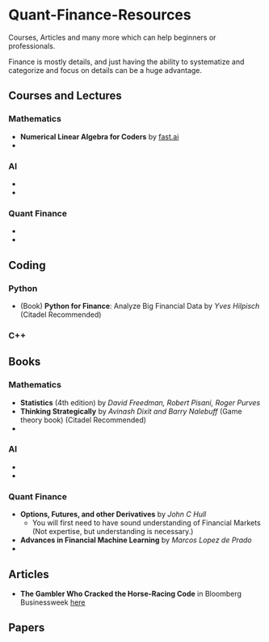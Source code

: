 # Quant-Finance-Resources
Courses, Articles and many more which can help beginners or professionals. 

Finance is mostly details, and just having the ability to systematize and categorize and focus on details can be a huge advantage. 

## Courses and Lectures
### Mathematics
 * **Numerical Linear Algebra for Coders** by [fast.ai](https://www.fast.ai) 
 * 
### AI
 *
 *
### Quant Finance
 *
 *

## Coding 
### Python
 * (Book) **Python for Finance**: Analyze Big Financial Data by *Yves Hilpisch* (Citadel Recommended)

### C++

## Books
### Mathematics
  * **Statistics** (4th edition) by *David Freedman, Robert Pisani, Roger Purves*
  * **Thinking Strategically** by *Avinash Dixit and Barry Nalebuff* (Game theory book) (Citadel Recommended)
  * 
  
### AI
  *
  *
  
### Quant Finance
  * **Options, Futures, and other Derivatives** by *John C Hull*
    - You will first need to have sound understanding of Financial Markets (Not expertise, but understanding is necessary.)
  * **Advances in Financial Machine Learning** by *Marcos Lopez de Prado*
  * 

## Articles
* **The Gambler Who Cracked the Horse-Racing Code** in Bloomberg Businessweek [here](https://www.bloomberg.com/news/features/2018-05-03/the-gambler-who-cracked-the-horse-racing-code)
## Papers

